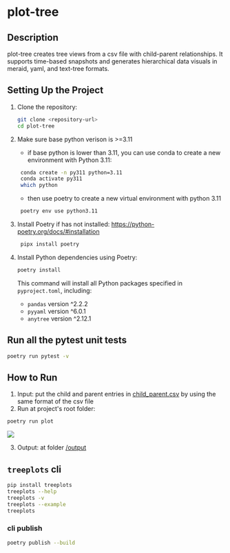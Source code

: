 # plot-tree

## Description

plot-tree creates tree views from a csv file with child-parent relationships. 
It supports time-based snapshots and generates hierarchical data visuals in meraid, yaml, and text-tree formats.

## Setting Up the Project

1. Clone the repository:

   ```bash
   git clone <repository-url>
   cd plot-tree
   ```

1. Make sure base python verison is >=3.11
   - if base python is lower than 3.11, you can use conda to create a new environment with Python 3.11:

   ```bash
    conda create -n py311 python=3.11
    conda activate py311
    which python
   ```
   - then use poetry to create a new virtual environment with python 3.11
   ```bash
    poetry env use python3.11
   ```

1. Install Poetry if has not installed:
https://python-poetry.org/docs/#installation

   ```bash
    pipx install poetry
   ```

1. Install Python dependencies using Poetry:

   ```bash
   poetry install
   ```

   This command will install all Python packages specified in `pyproject.toml`, including:
   - `pandas` version ^2.2.2
   - `pyyaml` version ^6.0.1
   - `anytree` version ^2.12.1

## Run all the pytest unit tests
   ```bash
   poetry run pytest -v
   ```

## How to Run

1. Input: put the child and parent entries in [child_parent.csv](/child_parent.csv) by using the same format of the csv file
2. Run at project's root folder:

```bash
poetry run plot
```
![](/assets.run.gif)

3. Output: at folder [/output](/output)

## `treeplots` cli
```zsh
pip install treeplots
treeplots --help
treeplots -v
treeplots --example
treeplots
```

### cli publish
```zsh
poetry publish --build
```
